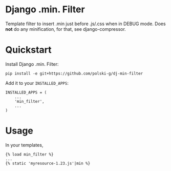 Django .min. Filter
===

Template filter to insert .min just before .js/.css when in DEBUG mode.
Does **not** do any minification, for that, see django-compressor.


Quickstart
===

Install Django .min. Filter:

    pip install -e git+https://github.com/polski-g/dj-min-filter
    
Add it to your `INSTALLED_APPS`:
    
    INSTALLED_APPS = (
        ...
        'min_filter',
        ...
    )
    
    
Usage
===
In your templates,

    {% load min_filter %}
    ...
    {% static 'myresource-1.23.js'|min %}
